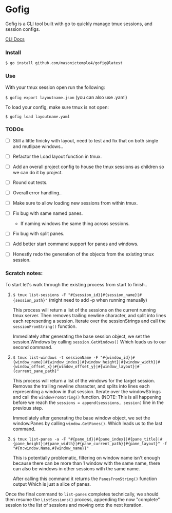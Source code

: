# Gofig
Gofig is a CLI tool built with go to quickly manage tmux sessions, and session configs.


[CLI Docs](./docs/gofig.md)

### Install
`$ go install github.com/masonictemple4/gofig@latest`

### Use
With your tmux session open run the following:

`$ gofig export layoutname.json` (you can also use .yaml)

To load your config, make sure tmux is not open:

`$ gofig load layoutname.yaml`

### TODOs
- [ ] Still a little finicky with layout, need to test and fix that on both single and mutlipae windows..
- [ ] Refactor the Load layout function in tmux.
- [ ] Add an overall project config to house the tmux sessions as children so we can do it by project.
- [ ] Round out tests.
- [ ] Overall error handling..
- [ ] Make sure to allow loading new sessions from within tmux.
- [ ] Fix bug with same named panes.
    - If naming windows the same thing across sessions.
- [ ] Fix bug with split panes.
- [ ] Add better start command support for panes and windows.
- [ ] Honestly redo the generation of the objects from the existing tmux session.


### Scratch notes:

To start let's walk through the existing process from start to finish..
1. `$ tmux list-sessions -F "#{session_id}|#{session_name}|#{session_path}"` (might need to add -p when running manually)

    This process will return a list of the sessions on the current running tmux server.
    Then removes trailing newline character, and split into lines each representing a session.
    Iterate over the sessionStrings and call the `sessionFromString()` function.

    Immediately after generating the base session object, we set the session.Windows by calling `session.GetWindows()`
    Which leads us to our second command.

2.  `$ tmux list-windows -t sessionName -F "#{window_id}|#{window_name}|#{window_index}|#{window_height}|#{window_width}|#{window_offset_x}|#{window_offset_y}|#{window_layout}|#{current_pane_path}"`

    This process will return a list of the windows for the target session.
    Removes the trailing newline character, and splits into lines each representing a window in that session.
    Iterate over the windowStrings and call the `windowFromString()` function.
    (NOTE: This is all happening before we reach the `sessions = append(sesssions, session)` line in the previous step.
    
    Immediately after generating the base window object, we set the window.Panes by calling `window.GetPanes()`.
    Which leads us to the last command.

3. `$ tmux list-panes -a -F "#{pane_id}|#{pane_index}|#{pane_title}|#{pane_height}|#{pane_width}|#{pane_current_path}|#{pane_layout}" -f "#{m:window.Name,#{window_name}}"`

    This is potentially problematic, filtering on window name isn't enough because there can be more than 1 window with the
    same name, there can also be windows in other sessions with the same name.

    After calling this command it returns the `PanesFromString()` function output Which is just a slice of panes.



Once the final command to `list-panes` completes technically, we should then resume the `ListSessions()` process,
appending the now "complete" session to the list of sessions and moving onto the next iteration.
